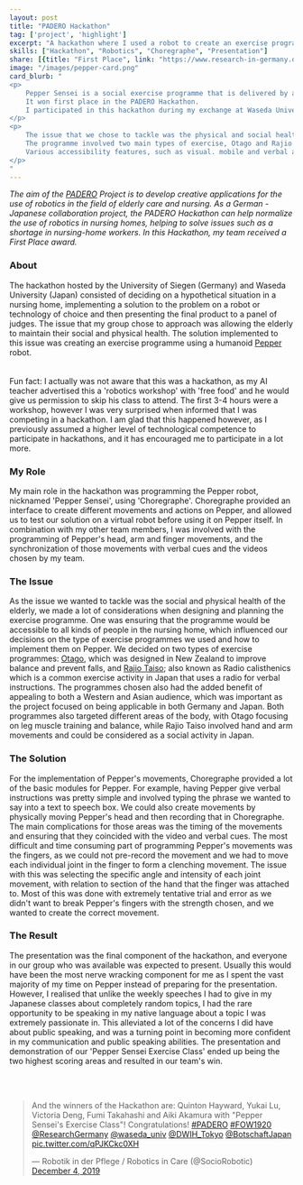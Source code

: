 ```yaml
---
layout: post
title: "PADERO Hackathon"
tag: ['project', 'highlight']
excerpt: "A hackathon where I used a robot to create an exercise programme targeted towards the elderly."
skills: ["Hackathon", "Robotics", "Choregraphe", "Presentation"]
share: [{title: "First Place", link: "https://www.research-in-germany.org/the-future-of-work/news-and-stories/padero_article_part2.html"}]
image: "/images/pepper-card.png"
card_blurb: "
<p>
    Pepper Sensei is a social exercise programme that is delivered by a humanoid Pepper robot. 
    It won first place in the PADERO Hackathon. 
    I participated in this hackathon during my exchange at Waseda University (Tokyo, Japan). 
</p>
<p>
    The issue that we chose to tackle was the physical and social health of those in elderly homes. 
    The programme involved two main types of exercise, Otago and Rajio Taiso. 
    Various accessibility features, such as visual. mobile and verbal aids were also incoporated into our programme to account for issues that elderly people develop. 
</p>
"
---
```


*The aim of the [PADERO](http://research-in-germany.org/the-future-of-work/research-networks/research-network-padero.html) Project is to develop creative applications for the use of robotics in the field of  elderly care and nursing. As a German - Japanese collaboration project, the PADERO Hackathon can help normalize the use of robotics in nursing homes, helping to solve issues such as a shortage in nursing-home workers. In this Hackathon, my team received a First Place award.*  

### About
The hackathon hosted by the University of Siegen (Germany) and Waseda University (Japan) consisted of deciding on a hypothetical situation in a nursing home, implementing a solution to the problem on a robot or technology of choice and then presenting the final product to a panel of judges. The issue that my group chose to approach was allowing the elderly to maintain their social and physical health. The solution implemented to this issue was creating an exercise programme using a humanoid [Pepper](https://www.softbankrobotics.com/emea/en/pepper) robot.  
<br><br>
Fun fact: I actually was not aware that this was a hackathon, as my AI teacher advertised this a 'robotics workshop' with 'free food' and he would give us permission to skip his class to attend. The first 3-4 hours were a workshop, however I was very surprised when informed that I was competing in a hackathon. I am glad that this happened however, as I previously assumed a higher level of technological competence to participate in hackathons, and it has encouraged me to participate in a lot more.  

### My Role
My main role in the hackathon was programming the Pepper robot, nicknamed 'Pepper Sensei', using 'Choregraphe'. Choregraphe provided an interface to create different movements and actions on Pepper, and allowed us to test our solution on a virtual robot before using it on Pepper itself. In combination with my other team members, I was involved with the programming of Pepper's head, arm and finger movements, and the synchronization of those movements with verbal cues and the videos chosen by my team. 

### The Issue
As the issue we wanted to tackle was the social and physical health of the elderly, we made a lot of considerations when designing and planning the exercise programme. One was ensuring that the programme would be accessible to all kinds of people in the nursing home, which influenced our decisions on the type of exercise programmes we used and how to implement them on Pepper. We decided on two types of exercise programmes: [Otago](https://www.physio-pedia.com/Otago_Exercise_Programme), which was designed in New Zealand to improve balance and prevent falls, and [Rajio Taiso](https://www.japankuru.com/en/culture/e2263.html); also known as Radio calisthenics which is a common exercise activity in Japan that uses a radio for verbal instructions. The programmes chosen also had the added benefit of appealing to both a Western and Asian audience, which was important as the project focused on being applicable in both Germany and Japan. Both programmes also targeted different areas of the body, with Otago focusing on leg muscle training and balance, while Rajio Taiso involved hand and arm movements and could be considered as a social activity in Japan. 

### The Solution
For the implementation of Pepper's movements, Choregraphe provided a lot of the basic modules for Pepper. For example, having Pepper give verbal instructions was pretty simple and involved typing the phrase we wanted to say into a text to speech box. We could also create movements by physically moving Pepper's head and then recording that in Choregraphe. The main complications for those areas was the timing of the movements and ensuring that they coincided with the video and verbal cues. The most difficult and time consuming part of programming Pepper's movements was the fingers, as we could not pre-record the movement and we had to move each individual joint in the finger to form a clenching movement. The issue with this was selecting the specific angle and intensity of each joint movement, with relation to section of the hand that the finger was attached to. Most of this was done with extremely tentative trial and error as we didn't want to break Pepper's fingers with the strength chosen, and we wanted to create the correct movement.   

### The Result
The presentation was the final component of the hackathon, and everyone in our group who was available was expected to present. Usually this would have been the most nerve wracking component for me as I spent the vast majority of my time on Pepper instead of preparing for the presentation. However, I realised that unlike the weekly speeches I had to give in my Japanese classes about completely random topics, I had the rare opportunity to be speaking in my native language about a topic I was extremely passionate in. This alleviated a lot of the concerns I did have about public speaking, and was a turning point in becoming more confident in my communication and public speaking abilities. The presentation and demonstration of our 'Pepper Sensei Exercise Class' ended up being the two highest scoring areas and resulted in our team's win.   

<br><br>
<div class = "col-10 text-center mx-auto">
<blockquote class="twitter-tweet" data-theme="dark">
<p lang="en" dir="ltr">And the winners of the Hackathon are: Quinton Hayward, Yukai Lu, Victoria Deng, Fumi Takahashi and Aiki Akamura with &quot;Pepper Sensei&#39;s Exercise Class&quot;! Congratulations!
<a href="https://twitter.com/hashtag/PADERO?src=hash&amp;ref_src=twsrc%5Etfw">#PADERO</a> <a href="https://twitter.com/hashtag/FOW1920?src=hash&amp;ref_src=twsrc%5Etfw">#FOW1920</a> 
<a href="https://twitter.com/ResearchGermany?ref_src=twsrc%5Etfw">@ResearchGermany</a> <a href="https://twitter.com/waseda_univ?ref_src=twsrc%5Etfw">@waseda_univ</a> 
<a href="https://twitter.com/DWIH_Tokyo?ref_src=twsrc%5Etfw">@DWIH_Tokyo</a> <a href="https://twitter.com/BotschaftJapan?ref_src=twsrc%5Etfw">@BotschaftJapan</a> 
<a href="https://t.co/qPJKCkc0XH">pic.twitter.com/qPJKCkc0XH</a></p>&mdash; Robotik in der Pflege / Robotics in Care (@SocioRobotic) 
<a href="https://twitter.com/SocioRobotic/status/1202265458637824001?ref_src=twsrc%5Etfw">December 4, 2019</a>
</blockquote> 
<script async src="https://platform.twitter.com/widgets.js" charset="utf-8"></script>
</div>
